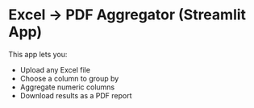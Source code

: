 # Excel → PDF Aggregator (Streamlit App)

This app lets you:
- Upload any Excel file
- Choose a column to group by
- Aggregate numeric columns
- Download results as a PDF report
